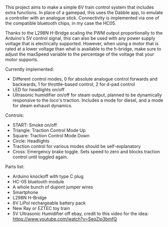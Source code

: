 This project aims to make a simple 6V train control system that includes extra functions. In place of a gamepad, this uses the Dabble app, to emulate a controller with an analogue stick.
Connectivity is implemented via one of the compatible bluetooth chips, in my case the HC05.

Thanks to the L298N H-Bridge scaling the PWM output proportionally to the Arduino's 5V control signal, this can also be used with any power supply voltage that is electrically supported. However, when using a motor that is rated at a lower voltage than what is available to the h-bridge, make sure to adjust the maxSpeed variable to the percentage of the voltage that your motor supports.

Currently implemented:

- Different control modes, 0 for absolute analogue control forwards and backwards, 1 for throttle-based control, 2 for d-pad control
- LED for headlights on/off
- Ultrasonic humidifier on/off for steam output, planned to be dynamically responsive to the loco's traction. Includes a mode for diesel, and a mode for steam exhaust dynamics.

Controls:
- START: Smoke on/off
- Triangle: Traction Control Mode Up
- Square: Traction Control Mode Down
- Circle: Headlights
- Traction control for various modes should be self-explanatory
- Cross: Emergency brake toggle. Sets speed to zero and blocks traction control until toggled again.

Parts list:
- Arduino knockoff with type C plug
- HC-05 bluetooth module
- A whole bunch of dupont jumper wires
- Smartphone
- L298N H-Bridge
- 6V LiPol rechargeable battery pack
- New Ray or EZTEC toy train
- 5V Ultrasonic Humidifier off ebay, credit to this video for the idea: https://www.youtube.com/watch?v=SeqZip3bmfQ
